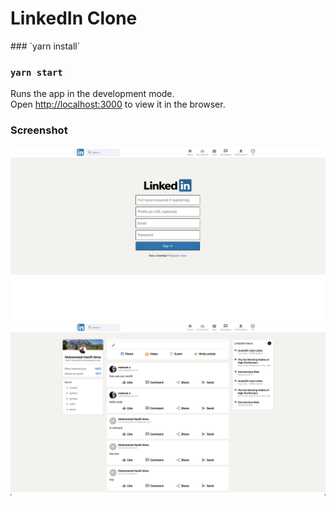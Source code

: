<h1>LinkedIn Clone</h1>
### `yarn install`

### `yarn start`

Runs the app in the development mode.<br />
Open [http://localhost:3000](http://localhost:3000) to view it in the browser.

<h3>Screenshot</h3>

<img src="https://github.com/muhal24/linkedin-clone-muhal24/blob/master/screenshot/Screen%20Shot%202021-02-02%20at%2018.41.11.png" width="auto" height="auto">
<img src="https://github.com/muhal24/linkedin-clone-muhal24/blob/master/screenshot/Screen%20Shot%202021-02-02%20at%2018.55.25.png" width="auto" height="auto">

